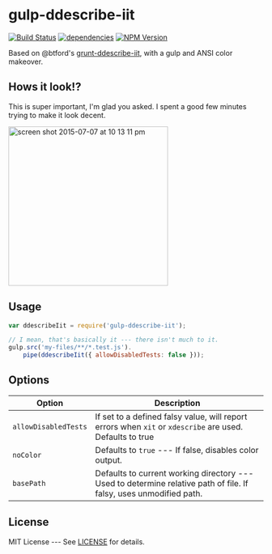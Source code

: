 gulp-ddescribe-iit
==================

[![Build Status](https://travis-ci.org/caitp/gulp-ddescribe-iit.svg?branch=master)](https://travis-ci.org/caitp/gulp-ddescribe-iit)
[![dependencies](https://img.shields.io/david/caitp/gulp-ddescribe-iit.svg?style=flat)](https://david-dm.org/caitp/gulp-ddescribe-iit)
[![NPM Version](http://img.shields.io/npm/v/gulp-ddescribe-iit.svg)](https://www.npmjs.org/package/gulp-ddescribe-iit)

Based on @btford's [grunt-ddescribe-iit](https://github.com/btford/grunt-ddescribe-iit),
with a gulp and ANSI color makeover.

## Hows it look!?

This is super important, I'm glad you asked. I spent a good few minutes trying to make it look decent.

<img width="315" alt="screen shot 2015-07-07 at 10 13 11 pm" src="https://cloud.githubusercontent.com/assets/2294695/8561561/7783a478-24f5-11e5-9f52-c68a89b5371f.png">

## Usage

```js
var ddescribeIit = require('gulp-ddescribe-iit');

// I mean, that's basically it --- there isn't much to it.
gulp.src('my-files/**/*.test.js').
    pipe(ddescribeIit({ allowDisabledTests: false }));
```

## Options

| Option                         | Description                            
|--------------------------------|----------------------------------------
| `allowDisabledTests`           | If set to a defined falsy value, will report errors when `xit` or `xdescribe` are used. Defaults to true
| `noColor`                      | Defaults to `true` --- If false, disables color output.
| `basePath`                     | Defaults to current working directory --- Used to determine relative path of file. If falsy, uses unmodified path.

## License

MIT License --- See [LICENSE](LICENSE) for details.
